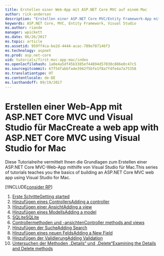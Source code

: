 ```yaml
---
title: Erstellen einer Web-App mit ASP.NET Core MVC auf einem Mac
author: rick-anderson
description: "Erstellen einer ASP.NET Core MVC/Entity Framework-App mit Visual Studio für Mac"
keywords: ASP.NET Core, MVC, Entity Framework, Visual Studio
ms.author: riande
manager: wpickett
ms.date: 06/26/2017
ms.topic: article
ms.assetid: 959ff4ca-be2d-4444-acac-789e787146f3
ms.technology: aspnet
ms.prod: asp.net-core
uid: tutorials/first-mvc-app-mac/index
ms.openlocfilehash: 1a0e4a5df45b3385ef44894d57030c886e0c47c5
ms.sourcegitcommit: 67f54fabbfa4e3942f5bfe1f8a7fdfe4a7a75358
ms.translationtype: HT
ms.contentlocale: de-DE
ms.lasthandoff: 09/19/2017
---
```

# <a name="create-a-web-app-with-aspnet-core-mvc-using-visual-studio-for-mac"></a><span data-ttu-id="b62cd-104">Erstellen einer Web-App mit ASP.NET Core MVC und Visual Studio für Mac</span><span class="sxs-lookup"><span data-stu-id="b62cd-104">Create a web app with ASP.NET Core MVC using Visual Studio for Mac</span></span>

<span data-ttu-id="b62cd-105">Diese Tutorialreihe vermittelt Ihnen die Grundlagen zum Erstellen einer ASP.NET Core MVC-Web-App mithilfe von Visual Studio für Mac.</span><span class="sxs-lookup"><span data-stu-id="b62cd-105">This series of tutorials teaches you the basics of building an ASP.NET Core MVC web app using Visual Studio for Mac.</span></span> 

[!INCLUDE[consider RP](../../includes/razor.md)]

1. [<span data-ttu-id="b62cd-106">Erste Schritte</span><span class="sxs-lookup"><span data-stu-id="b62cd-106">Getting started</span></span>](start-mvc.md)
1. [<span data-ttu-id="b62cd-107">Hinzufügen eines Controllers</span><span class="sxs-lookup"><span data-stu-id="b62cd-107">Adding a controller</span></span>](adding-controller.md)
1. [<span data-ttu-id="b62cd-108">Hinzufügen einer Ansicht</span><span class="sxs-lookup"><span data-stu-id="b62cd-108">Adding a view</span></span>](adding-view.md)
1. [<span data-ttu-id="b62cd-109">Hinzufügen eines Modells</span><span class="sxs-lookup"><span data-stu-id="b62cd-109">Adding a model</span></span>](adding-model.md)
1. [<span data-ttu-id="b62cd-110">SQLite</span><span class="sxs-lookup"><span data-stu-id="b62cd-110">SQLite</span></span>](working-with-sql.md)
1. [<span data-ttu-id="b62cd-111">Controllermethoden und -ansichten</span><span class="sxs-lookup"><span data-stu-id="b62cd-111">Controller methods and views</span></span>](controller-methods-views.md)
1. [<span data-ttu-id="b62cd-112">Hinzufügen der Suche</span><span class="sxs-lookup"><span data-stu-id="b62cd-112">Adding Search</span></span>](search.md)
1. [<span data-ttu-id="b62cd-113">Hinzufügen eines neuen Felds</span><span class="sxs-lookup"><span data-stu-id="b62cd-113">Adding a New Field</span></span>](new-field.md)
1. [<span data-ttu-id="b62cd-114">Hinzufügen der Validierung</span><span class="sxs-lookup"><span data-stu-id="b62cd-114">Adding Validation</span></span>](validation.md)
1. [<span data-ttu-id="b62cd-115">Untersuchen der Methoden „Details“ und „Delete“</span><span class="sxs-lookup"><span data-stu-id="b62cd-115">Examining the Details and Delete methods</span></span>](xref:tutorials/first-mvc-app/details)
